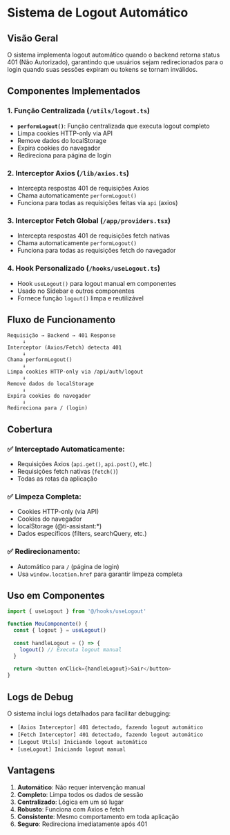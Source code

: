 # Sistema de Logout Automático

## Visão Geral

O sistema implementa logout automático quando o backend retorna status 401 (Não Autorizado), garantindo que usuários sejam redirecionados para o login quando suas sessões expiram ou tokens se tornam inválidos.

## Componentes Implementados

### 1. Função Centralizada (`/utils/logout.ts`)
- **`performLogout()`**: Função centralizada que executa logout completo
- Limpa cookies HTTP-only via API
- Remove dados do localStorage
- Expira cookies do navegador
- Redireciona para página de login

### 2. Interceptor Axios (`/lib/axios.ts`)
- Intercepta respostas 401 de requisições Axios
- Chama automaticamente `performLogout()`
- Funciona para todas as requisições feitas via `api` (axios)

### 3. Interceptor Fetch Global (`/app/providers.tsx`)
- Intercepta respostas 401 de requisições fetch nativas
- Chama automaticamente `performLogout()`
- Funciona para todas as requisições fetch do navegador

### 4. Hook Personalizado (`/hooks/useLogout.ts`)
- Hook `useLogout()` para logout manual em componentes
- Usado no Sidebar e outros componentes
- Fornece função `logout()` limpa e reutilizável

## Fluxo de Funcionamento

```
Requisição → Backend → 401 Response
     ↓
Interceptor (Axios/Fetch) detecta 401
     ↓
Chama performLogout()
     ↓
Limpa cookies HTTP-only via /api/auth/logout
     ↓
Remove dados do localStorage
     ↓
Expira cookies do navegador
     ↓
Redireciona para / (login)
```

## Cobertura

### ✅ Interceptado Automaticamente:
- Requisições Axios (`api.get()`, `api.post()`, etc.)
- Requisições fetch nativas (`fetch()`)
- Todas as rotas da aplicação

### ✅ Limpeza Completa:
- Cookies HTTP-only (via API)
- Cookies do navegador
- localStorage (@ti-assistant:*)
- Dados específicos (filters, searchQuery, etc.)

### ✅ Redirecionamento:
- Automático para `/` (página de login)
- Usa `window.location.href` para garantir limpeza completa

## Uso em Componentes

```typescript
import { useLogout } from '@/hooks/useLogout'

function MeuComponente() {
  const { logout } = useLogout()
  
  const handleLogout = () => {
    logout() // Executa logout manual
  }
  
  return <button onClick={handleLogout}>Sair</button>
}
```

## Logs de Debug

O sistema inclui logs detalhados para facilitar debugging:
- `[Axios Interceptor] 401 detectado, fazendo logout automático`
- `[Fetch Interceptor] 401 detectado, fazendo logout automático`
- `[Logout Utils] Iniciando logout automático`
- `[useLogout] Iniciando logout manual`

## Vantagens

1. **Automático**: Não requer intervenção manual
2. **Completo**: Limpa todos os dados de sessão
3. **Centralizado**: Lógica em um só lugar
4. **Robusto**: Funciona com Axios e fetch
5. **Consistente**: Mesmo comportamento em toda aplicação
6. **Seguro**: Redireciona imediatamente após 401
